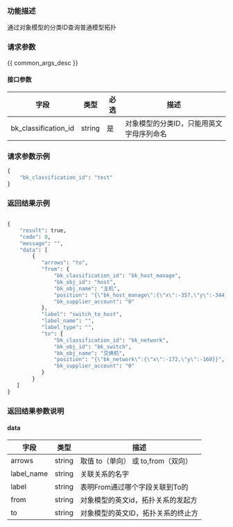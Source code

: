 ### 功能描述

通过对象模型的分类ID查询普通模型拓扑

### 请求参数

{{ common_args_desc }}

#### 接口参数

| 字段                  |  类型      | 必选   |  描述                                    |
|----------------------|------------|--------|------------------------------------------|
| bk_classification_id |string      |是      | 对象模型的分类ID，只能用英文字母序列命名 |


### 请求参数示例

```python
{
    "bk_classification_id": "test"
}
```

### 返回结果示例

```python

{
    "result": true,
    "code": 0,
    "message": "",
    "data": [
        {
           "arrows": "to",
           "from": {
               "bk_classification_id": "bk_host_manage",
               "bk_obj_id": "host",
               "bk_obj_name": "主机",
               "position": "{\"bk_host_manage\":{\"x\":-357,\"y\":-344},\"lhmtest\":{\"x\":163,\"y\":75}}",
               "bk_supplier_account": "0"
           },
           "label": "switch_to_host",
           "label_name": "",
           "label_type": "",
           "to": {
               "bk_classification_id": "bk_network",
               "bk_obj_id": "bk_switch",
               "bk_obj_name": "交换机",
               "position": "{\"bk_network\":{\"x\":-172,\"y\":-160}}",
               "bk_supplier_account": "0"
           }
        }
   ]
}
```

### 返回结果参数说明

#### data

| 字段       | 类型      | 描述                               |
|------------|-----------|------------------------------------|
| arrows     | string    | 取值 to（单向） 或 to,from（双向） |
| label_name | string    | 关联关系的名字                     |
| label      | string    | 表明From通过哪个字段关联到To的     |
| from       | string    | 对象模型的英文id，拓扑关系的发起方 |
| to         | string    | 对象模型的英文ID，拓扑关系的终止方 |
